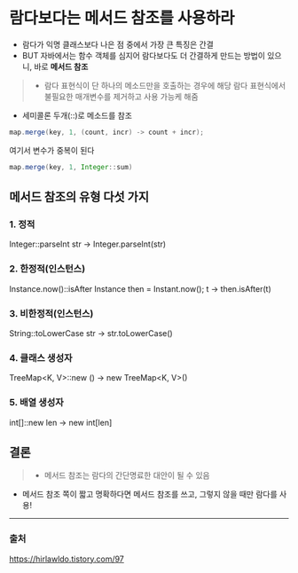 # 람다보다는 메서드 참조를 사용하라
- 람다가 익명 클래스보다 나은 점 중에서 가장 큰 특징은 간결
- BUT 자바에서는 함수 객체를 심지어 람다보다도 더 간결하게 만드는 방법이 있으니, 바로 **메서드 참조**

>  - 람다 표현식이 단 하나의 메소드만을 호출하는 경우에 해당 람다 표현식에서 불필요한 매개변수를 제거하고 사용 가능케 해줌
- 세미콜론 두개(::)로 메소드를 참조

```java
map.merge(key, 1, (count, incr) -> count + incr);
```

여기서 변수가 중복이 된다

```java
map.merge(key, 1, Integer::sum)
```

## 메서드 참조의 유형 다섯 가지

### 1. 정적
Integer::parseInt
str -> Integer.parseInt(str)


### 2. 한정적(인스턴스)
Instance.now()::isAfter
Instance then = Instant.now(); t -> then.isAfter(t)


### 3. 비한정적(인스턴스)
String::toLowerCase
str -> str.toLowerCase()


### 4. 클래스 생성자
TreeMap<K, V>::new
() -> new TreeMap<K, V>()


### 5. 배열 생성자
int[]::new
len -> new int[len]

## 결론
> - 메서드 참조는 람다의 간단명료한 대안이 될 수 있음
- 메서드 참조 쪽이 짧고 명확하다면 메서드 참조를 쓰고, 그렇지 않을 때만 람다를 사용!
_____________________________________ 

### 출처
https://hirlawldo.tistory.com/97